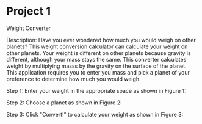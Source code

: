 # Project 1
Weight Converter

Description: Have you ever wondered how much you would weigh on other planets? This weight conversion calculator can calculate your weight on other planets. Your weight is different on other planets because gravity is different, although your mass stays the same. This converter calculates weight by multiplying masss by the gravity on the surface of the planet. This application requires you to enter you mass and pick a planet of your preference to determine how much you would weigh.

Step 1: Enter your weight in the appropriate space as shown in Figure 1:

Step 2: Choose a planet as shown in Figure 2:

Step 3: Click "Convert!" to calculate your weight as shown in Figure 3:

  


